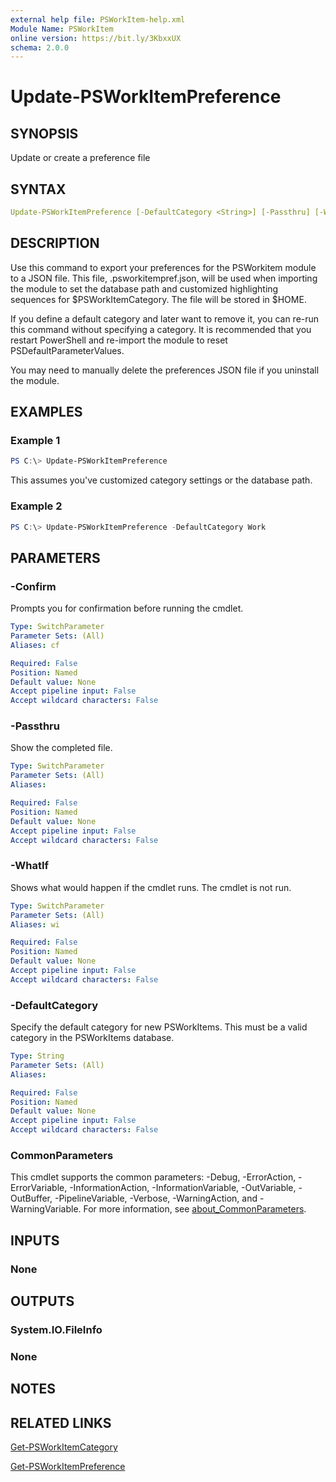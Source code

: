 ```yaml
---
external help file: PSWorkItem-help.xml
Module Name: PSWorkItem
online version: https://bit.ly/3KbxxUX
schema: 2.0.0
---
```


# Update-PSWorkItemPreference

## SYNOPSIS

Update or create a preference file

## SYNTAX

```yaml
Update-PSWorkItemPreference [-DefaultCategory <String>] [-Passthru] [-WhatIf] [-Confirm] [<CommonParameters>]
```

## DESCRIPTION

Use this command to export your preferences for the PSWorkitem module to a JSON file. This file, .psworkitempref.json, will be used when importing the module to set the database path and customized highlighting sequences for $PSWorkItemCategory. The file will be stored in $HOME.

If you define a default category and later want to remove it, you can re-run this command without specifying a category. It is recommended that you restart PowerShell and re-import the module to reset PSDefaultParameterValues.

You may need to manually delete the preferences JSON file if you uninstall the module.

## EXAMPLES

### Example 1

```powershell
PS C:\> Update-PSWorkItemPreference
```

This assumes you've customized category settings or the database path.

### Example 2

```powershell
PS C:\> Update-PSWorkItemPreference -DefaultCategory Work
```

## PARAMETERS

### -Confirm

Prompts you for confirmation before running the cmdlet.

```yaml
Type: SwitchParameter
Parameter Sets: (All)
Aliases: cf

Required: False
Position: Named
Default value: None
Accept pipeline input: False
Accept wildcard characters: False
```

### -Passthru

Show the completed file.

```yaml
Type: SwitchParameter
Parameter Sets: (All)
Aliases:

Required: False
Position: Named
Default value: None
Accept pipeline input: False
Accept wildcard characters: False
```

### -WhatIf

Shows what would happen if the cmdlet runs.
The cmdlet is not run.

```yaml
Type: SwitchParameter
Parameter Sets: (All)
Aliases: wi

Required: False
Position: Named
Default value: None
Accept pipeline input: False
Accept wildcard characters: False
```

### -DefaultCategory

Specify the default category for new PSWorkItems. This must be a valid category in the PSWorkItems database.

```yaml
Type: String
Parameter Sets: (All)
Aliases:

Required: False
Position: Named
Default value: None
Accept pipeline input: False
Accept wildcard characters: False
```

### CommonParameters

This cmdlet supports the common parameters: -Debug, -ErrorAction, -ErrorVariable, -InformationAction, -InformationVariable, -OutVariable, -OutBuffer, -PipelineVariable, -Verbose, -WarningAction, and -WarningVariable. For more information, see [about_CommonParameters](http://go.microsoft.com/fwlink/?LinkID=113216).

## INPUTS

### None

## OUTPUTS

### System.IO.FileInfo

### None

## NOTES

## RELATED LINKS

[Get-PSWorkItemCategory](Get-PSWorkitemCategory.md)

[Get-PSWorkItemPreference](Get-PSWorkItemPreference.md)
